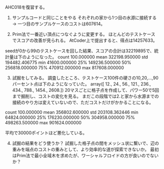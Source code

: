 AHC018を復習する。

1. サンプルコードと同じことをやる
  それぞれの家から1つ目の水源に接続する -> 一つ目のサンプルケースのコストは607614。

2. Prim法で一番近い頂点につなぐように変更する。
  ほとんどのテストケースでスコアの改善が見られる。
  AtCoder上で提出すると、得点は14257633。

  seedが0から99のテストケースを回した結果、スコアの合計は32219895で、統計量は下のようになった。
  count	100.000000
  mean	322198.950000
  std	194482.406775
  min	41600.000000
  25%	149236.500000
  50%	256818.000000
  75%	470912.000000
  max	817608.000000

3. 試掘をしてみる。
  調査したところ、テストケース100件の硬さの10,20,...,90パーセント点は下のようになっていた。
  array([  12.,   24.,   56.,  121.,  236.,  434.,  788., 1454., 2608.])
  20マスごとに格子点を作成して、パワー50で5回まで掘削し、コストの変化を見る。
  まだこの段階では2.と家から水源までの接続のやり方は変えていないので、ただコストだけがかかることになる。

  count	100.000000
  mean	356802.600000
  std	203108.362446
  min	64824.000000
  25%	176230.000000
  50%	304958.000000
  75%	498263.500000
  max	901624.000000

  平均で30000ポイントほど悪化している。

4. 試掘の結果をどう使うか？
  試掘した格子点の間をメッシュ状に繋いで、辺の重みを端点のコストの重みとして、より効率的な道が探索できないか。
  最初はPrim法で最小全域木を求めたが、ワーシャルフロイドの方が良いのでないか？